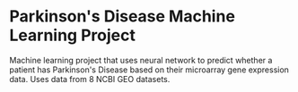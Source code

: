 # Parkinson's Disease Machine Learning Project
Machine learning project that uses neural network to predict whether a patient has Parkinson's Disease based on their microarray gene expression data. Uses data from 8 NCBI GEO datasets. 
